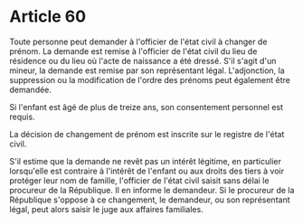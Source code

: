 # Article 60

Toute personne peut demander à l'officier de l'état civil à changer de prénom. La demande est remise à l'officier de l'état civil du lieu de résidence ou du lieu où l'acte de naissance a été dressé. S'il s'agit d'un mineur, la demande est remise par son représentant légal. L'adjonction, la suppression ou la modification de l'ordre des prénoms peut également être demandée.

Si l'enfant est âgé de plus de treize ans, son consentement personnel est requis.

La décision de changement de prénom est inscrite sur le registre de l'état civil.

S'il estime que la demande ne revêt pas un intérêt légitime, en particulier lorsqu'elle est contraire à l'intérêt de l'enfant ou aux droits des tiers à voir protéger leur nom de famille, l'officier de l'état civil saisit sans délai le procureur de la République. Il en informe le demandeur. Si le procureur de la République s'oppose à ce changement, le demandeur, ou son représentant légal, peut alors saisir le juge aux affaires familiales.
